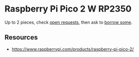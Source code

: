 # Raspberry Pi Pico 2 W RP2350
Up to 2 pieces, check [open requests](../../../../issues?q=is%3Aissue+is%3Aopen+%22Raspberry+Pi+Pico+2+W+RP2350%22+in%3Atitle), then ask to [borrow some](../../../../issues/new?title=Borrow%20request%20for%20Raspberry+Pi+Pico+2+W+RP2350&body=1%20piece%20of%20[this](../blob/main/Hardware/Microcontrollers/Raspberry_Pi_Pico_2_W_RP2350.md)%20for%20~2%20weeks.).

## Resources
- https://www.raspberrypi.com/products/raspberry-pi-pico-2/
